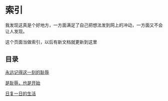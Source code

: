 # 索引

我发现这真是个好地方，一方面满足了自己把想法发到网上的冲动，一方面又不会让人发现。

这个页面当做索引，以后有新文档就更新到这里

## 目录

[永远记得这一刻的耻辱](./remember)

[是耻辱，也是开始](./5_24)

[日复一日的生活](./5_28)